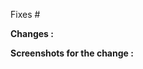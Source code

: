 Fixes #<!-- [Add issue number here. Note: This will automatically close the issue. If you do not solve the issue entirely, please change the message e.g. "First steps for issues #IssueNumber] -->

**Changes :** <br>

<!-- Add here what changes were made in this issue and if possible provide links. -->

**Screenshots for the change :** <br>

<!-- Where-ever possible add a screenshot of the changes made.-->